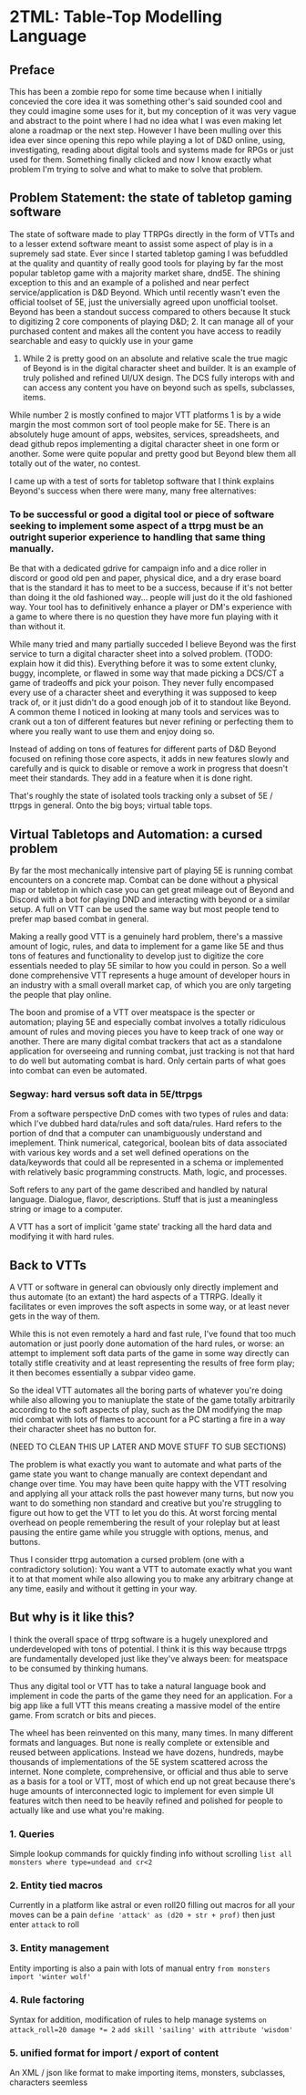 # 2TML: Table-Top Modelling Language

## Preface 

This has been a zombie repo for some time because when I initially concevied the core idea it was something other's said sounded cool and they could imagine some uses for it, but my conception of it was very vague and abstract to the point where I had no idea what I was even making let alone a roadmap or the next step. However I have been mulling over this idea ever since opening this repo while playing a lot of D&D online, using, investigating, reading about digital tools and systems made for RPGs or just used for them. Something finally clicked and now I know exactly what problem I'm trying to solve and what to make to solve that problem. 

## Problem Statement: the state of tabletop gaming software

The state of software made to play TTRPGs directly in the form of VTTs and to a lesser extend software meant to assist some aspect of play is in a supremely sad state.
Ever since I started tabletop gaming I was befuddled at the quality and quantity of really good tools for playing by far the most popular tabletop game with a majority
market share, dnd5E. The shining exception to this and an example of a polished and near perfect service/application is D&D Beyond. Which until recently wasn't even the official toolset of 5E, just the universially agreed upon unofficial toolset.
Beyond has been a standout success compared to others because It stuck to digitizing 2 core components of playing D&D; 
2. It can manage all of your purchased content and makes all the content you have access to readily searchable and easy to quickly use in your game
1. While 2 is pretty good on an absolute and relative scale the true magic of Beyond is in the digital character sheet and builder. It is an example of truly polished and refined UI/UX design. The DCS fully interops with and can access any content you have on beyond such as spells, subclasses, items. 

While number 2 is mostly confined to major VTT platforms 1 is by a wide margin the most common sort of tool people make for 5E. There is an absolutely huge amount of
apps, websites, services, spreadsheets, and dead github repos implementing a digital character sheet in one form or another. Some were quite popular and pretty good but Beyond blew them all totally out of the water, no contest.

I came up with a test of sorts for tabletop software that I think explains Beyond's success when there were many, many free alternatives:

### To be successful or good a digital tool or piece of software seeking to implement some aspect of a ttrpg must be an outright superior experience to handling that same thing manually.

Be that with a dedicated gdrive for campaign info and a dice roller in discord or good old pen and paper, physical dice, and a dry erase board that is the standard it has to meet to be a success, because if it's not better than doing it the old fashioned way... people will just do it the old fashioned way. Your tool has to definitively enhance a player or DM's experience with a game to where there is no question they have more fun playing with it than without it.

While many tried and many partially succeded I believe Beyond was the first service to turn a digital character sheet into a solved problem. (TODO: explain how it did this). Everything before it was to some extent clunky, buggy, incomplete, or flawed in some way that made picking a DCS/CT a game of tradeoffs and pick your poison. They never fully encompased every use of a character sheet and everything it was supposed to keep track of, or it just didn't do a good enough job of it to standout like Beyond. A common theme I noticed in looking at many tools and services was to crank out a ton of different features but never refining or perfecting them to where you really want to use them and enjoy doing so.

Instead of adding on tons of features for different parts of D&D Beyond focused on refining those core aspects, it adds in new features slowly and carefully and is quick to disable or remove a work in progress that doesn't meet their standards. They add in a feature when it is done right.

That's roughly the state of isolated tools tracking only a subset of 5E / ttrpgs in general. Onto the big boys; virtual table tops. 

## Virtual Tabletops and Automation: a cursed problem

By far the most mechanically intensive part of playing 5E is running combat encounters on a concrete map. Combat can be done without a physical map or tabletop in which case you can get great mileage out of Beyond and Discord with a bot for playing DND and interacting with beyond or a similar setup. A full on VTT can be used the same way but most people tend to prefer map based combat in general. 

Making a really good VTT is a genuinely hard problem, there's a massive amount of logic, rules, and data to implement for a game like 5E and thus tons of features and functionality to develop just to digitize the core essentials needed to play 5E similar to how you could in person. So a well done comprehensive VTT represents a huge amount of developer hours in an industry with a small overall market cap, of which you are only targeting the people that play online. 

The boon and promise of a VTT over meatspace is the specter or automation; playing 5E and especially combat involves a totally ridiculous amount of rules and moving pieces you have to keep track of one way or another. There are many digital combat trackers that act as a standalone application for overseeing and running combat, just tracking is not that hard to do well but automating combat is hard. Only certain parts of what goes into combat can even be automated.

### Segway: hard versus soft data in 5E/ttrpgs

From a software perspective DnD comes with two types of rules and data: which I've dubbed hard data/rules and soft data/rules. Hard refers to the portion of dnd that a computer can unambiguously understand and imeplement. Think numerical, categorical, boolean bits of data associated with various key words and a set well defined operations on the data/keywords that could all be represented in a schema or implemented with relatively basic programming constructs. Math, logic, and processes.

Soft refers to any part of the game described and handled by natural language. Dialogue, flavor, descriptions. Stuff that is just a meaningless string or image to a computer.

A VTT has a sort of implicit 'game state' tracking all the hard data and modifying it with hard rules.

## Back to VTTs

A VTT or software in general can obviously only directly implement and thus automate (to an extant) the hard aspects of a TTRPG. Ideally it facilitates or even improves the soft aspects in some way, or at least never gets in the way of them.

While this is not even remotely a hard and fast rule, I've found that too much automation or just poorly done automation of the hard rules, or worse: an attempt to implement soft data parts of the game in some way directly can totally stifle creativity and at least representing the results of free form play; it then becomes essentially a subpar video game.

So the ideal VTT automates all the boring parts of whatever you're doing while also allowing you to maniuplate the state of the game totally arbitrarily according to the soft aspects of play, such as the DM modifying the map mid combat with lots of flames to account for a PC starting a fire in a way their character sheet has no button for.

(NEED TO CLEAN THIS UP LATER AND MOVE STUFF TO SUB SECTIONS)

The problem is what exactly you want to automate and what parts of the game state you want to change manually are context dependant and change over time. You may have been quite happy with the VTT resolving and applying all your attack rolls the past however many turns, but now you want to do something non standard and creative but you're struggling to figure out how to get the VTT to let you do this. At worst forcing mental overhead on people remembering the result of your roleplay but at least pausing the entire game while you struggle with options, menus, and buttons.

Thus I consider ttrpg automation a cursed problem (one with a contradictory solution): You want a VTT to automate exactly what you want it to at that moment while also allowing you to make any arbitrary change at any time, easily and without it getting in your way.


## But why is it like this?

I think the overall space of ttrpg software is a hugely unexplored and underdeveloped with tons of potential. I think it is this way because ttrpgs are fundamentally developed just like they've always been: for meatspace to be consumed by thinking humans.

Thus any digital tool or VTT has to take a natural language book and implement in code the parts of the game they need for an application. For a big app like a full VTT this means creating a massive model of the entire game. From scratch or bits and pieces.

The wheel has been reinvented on this many, many times. In many different formats and languages. But none is really complete or extensible and reused between applications. Instead we have dozens, hundreds, maybe thousands of implementations of the 5E system scattered across the internet. None complete, comprehensive, or official and thus able to serve as a basis for a tool or VTT, most of which end up not great because there's huge amounts of interconnected logic to implement for even simple UI features witch then need to be heavily refined and polished for people to actually like and use what you're making.



### 1. Queries
Simple lookup commands for quickly finding info without scrolling
  `list all monsters where type=undead and cr<2`
    
### 2. Entity tied macros
Currently in a platform like astral or even roll20 filling out macros for all your moves can be a pain
  `define 'attack' as (d20 + str + prof)`
then just enter `attack` to roll

### 3. Entity management
Entity importing is also a pain with lots of manual entry
  `from monsters import 'winter wolf'`
  
### 4. Rule factoring
Syntax for addition, modification of rules to help manage systems
  `on attack_roll=20 damage *= 2`
  `add skill 'sailing' with attribute 'wisdom'`
  
### 5. unified format for import / export of content
An XML / json like format to make importing items, monsters, subclasses, characters seemless



